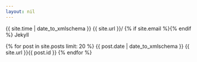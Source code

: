 ```yaml
---
layout: nil
---
```

<?xml version="1.0" encoding="utf-8"?>
<feed xmlns="http://www.w3.org/2005/Atom">

  <title>v0.0<![CDATA[{{ site.title }}]]></title>
  <link href="{{ site.url }}/atom.xml" rel="self"/>
  <link href="{{ site.url }}/"/>
  <updated>{{ site.time | date_to_xmlschema }}</updated>
  <id>{{ site.url }}/</id>
  <author>
    <name><![CDATA[{{ site.author | strip_html }}]]></name>
    {% if site.email %}<email><![CDATA[{{ site.email }}]]></email>{% endif %}
  </author>
  <generator uri="http://jekyll.org/">Jekyll</generator>

  {% for post in site.posts limit: 20 %}
  <entry>
    <title type="html"><![CDATA[{{ post.title | cdata_escape }}]]></title>
    <link href="{{ site.url }}{{ post.url }}"/>
    <updated>{{ post.date | date_to_xmlschema }}</updated>
    <id>{{ site.url }}{{ post.id }}</id>
    <content type="html"><![CDATA[{{ post.content | expand_urls: site.url | cdata_escape }}]]></content>
  </entry>
  {% endfor %}
</feed>
